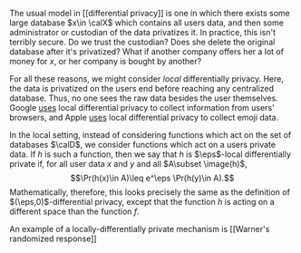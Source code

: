 The usual model in [[differential privacy]] is one in which there exists some large database $x\in \calX$ which contains all users data, and then some administrator or custodian of the data privatizes it. In practice, this isn't terribly secure. Do we trust the custodian? Does she delete the original database after it's privatized? What if another company offers her a lot of money for $x$, or her company is bought by another? 

For all these reasons, we might consider _local_ differentially privacy. Here, the data is privatized on the users end before reaching any centralized database. Thus, no one sees the raw data besides the user themselves. Google [uses](https://ai.google/research/pubs/pub42852) local differential privacy to collect information from users' browsers, and Apple [uses](https://machinelearning.apple.com/2017/12/06/learning-with-privacy-at-scale.html) local differential privacy to collect emoji data. 

In the local setting, instead of considering functions which act on the set of databases $\calD$, we consider functions which act on a users private data. If $h$ is such a function, then we say that $h$ is $\eps$-local differentially private if, for all user data $x$ and $y$ and all $A\subset \image(h)$, 
$$\Pr(h(x)\in A)\leq e^\eps \Pr(h(y)\in A).$$
Mathematically, therefore, this looks precisely the same as the definition of $(\eps,0)$-differential privacy, except that the function $h$ is acting on a different space than the function $f$. 

An example of a locally-differentially private mechanism is [[Warner's randomized response]]